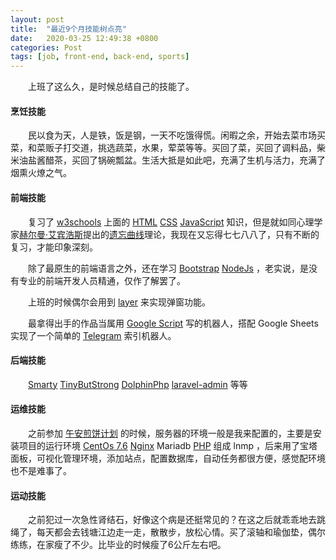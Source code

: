 ```yaml
---
layout: post
title:  "最近9个月技能树点亮"
date:   2020-03-25 12:49:38 +0800
categories: Post
tags: [job, front-end, back-end, sports]
---
```

　　上班了这么久，是时候总结自己的技能了。

#### 烹饪技能

　　民以食为天，人是铁，饭是钢，一天不吃饿得慌。闲暇之余，开始去菜市场买菜，和菜贩子打交道，挑选蔬菜，水果，荤菜等等。买回了菜，买回了调料品，柴米油盐酱醋茶，买回了锅碗瓢盆。生活大抵是如此吧，充满了生机与活力，充满了烟熏火燎之气。

#### 前端技能

　　复习了 [w3schools](https://www.w3schools.com) 上面的 [HTML](https://www.w3schools.com/html/) [CSS](https://www.w3schools.com/css/default.asp) [JavaScript](https://www.w3schools.com/js/default.asp) 知识，但是就如同心理学家[赫尔曼·艾宾浩斯](https://zh.wikipedia.org/wiki/赫尔曼·艾宾浩斯)提出的[遗忘曲线](https://zh.wikipedia.org/wiki/%E9%81%97%E5%BF%98%E6%9B%B2%E7%BA%BF)理论，我现在又忘得七七八八了，只有不断的复习，才能印象深刻。

　　除了最原生的前端语言之外，还在学习 [Bootstrap](https://getbootstrap.com/docs/4.4/getting-started/introduction/) [NodeJs](https://nodejs.org/en/docs/) ，老实说，是没有专业的前端开发人员精通，仅作了解罢了。

　　上班的时候偶尔会用到 [layer](https://layer.layui.com/) 来实现弹窗功能。

　　最拿得出手的作品当属用 [Google Script](https://developers.google.com/apps-script/articles) 写的机器人，搭配 Google Sheets 实现了一个简单的 [Telegram](https://core.telegram.org/bots/api) 索引机器人。

#### 后端技能

　　[Smarty](https://www.smarty.net/) [TinyButStrong](https://www.tinybutstrong.com/manual.php) [DolphinPhp](https://www.kancloud.cn/ming5112/dolphinphp) [laravel-admin](https://laravel-admin.org/docs) 等等

#### 运维技能

　　之前参加 [午安煎饼计划](https://github.com/wuancake/wuancake/blob/master/Wuancake.md) 的时候，服务器的环境一般是我来配置的，主要是安装项目的运行环境 [CentOs 7.6](https://wiki.centos.org/) [Nginx](https://nginx.org/en/docs/) Mariadb [PHP](https://www.php.net/) 组成 lnmp ，后来用了宝塔面板，可视化管理环境，添加站点，配置数据库，自动任务都很方便，感觉配环境也不是难事了。

#### 运动技能

　　之前犯过一次急性肾结石，好像这个病是还挺常见的？在这之后就乖乖地去跳绳了，每天都会去钱塘江边走一走，散散步，放松心情。买了滚轴和瑜伽垫，偶尔练练，在家瘦了不少。比毕业的时候瘦了6公斤左右吧。

